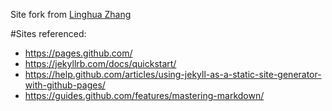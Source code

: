 Site fork from [Linghua Zhang](https://github.com/waynezhang)


#Sites referenced:
- https://pages.github.com/
- https://jekyllrb.com/docs/quickstart/
- https://help.github.com/articles/using-jekyll-as-a-static-site-generator-with-github-pages/ 
- https://guides.github.com/features/mastering-markdown/
